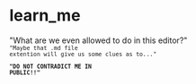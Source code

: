 # learn_me
<code><ask></code>"What are we even allowed to do in this editor?"<code></ask></code><br>
<code><tell><code>"Maybe that .md file extention will give us some clues as to..."<code></tell></code><br>
<code><condemn></code><strong>"DO NOT CONTRADICT ME IN PUBLIC!!"</strong><code></condemn></code>
